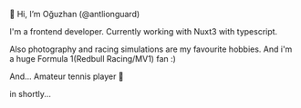 👋 Hi, I’m Oğuzhan (@antlionguard)

I'm a frontend developer. Currently working with Nuxt3 with typescript.

Also photography and racing simulations are my favourite hobbies. And i'm a huge Formula 1(Redbull Racing/MV1) fan :)

And... Amateur tennis player 🎾

in shortly...

<!---
antlionguard/antlionguard is a ✨ special ✨ repository because its `README.md` (this file) appears on your GitHub profile.
You can click the Preview link to take a look at your changes.
--->

